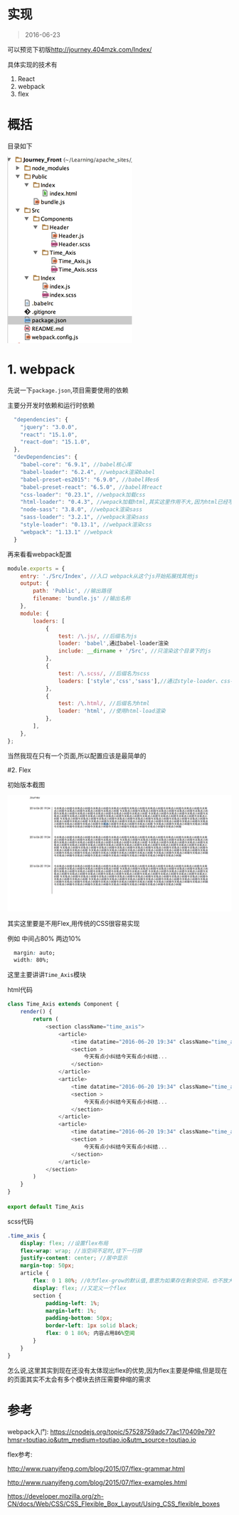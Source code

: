 # 实现

> 2016-06-23

可以预览下初版<http://journey.404mzk.com/Index/> 

具体实现的技术有

1. React
2. webpack
3. flex

# 概括

目录如下

![目录](QQ20160623-0.png)

# 1. webpack

先说一下`package.json`,项目需要使用的依赖

主要分开发时依赖和运行时依赖

```javascript
  "dependencies": {
    "jquery": "3.0.0",
    "react": "15.1.0",
    "react-dom": "15.1.0",
  },
  "devDependencies": {
    "babel-core": "6.9.1", //babel核心库
    "babel-loader": "6.2.4", //webpack渲染babel
    "babel-preset-es2015": "6.9.0", //babel转es6
    "babel-preset-react": "6.5.0", //babel转react
    "css-loader": "0.23.1", //webpack加载css
    "html-loader": "0.4.3", //wepack加载html,其实这里作用不大,因为html已经写在react里了
    "node-sass": "3.8.0", //webpack渲染sass
    "sass-loader": "3.2.1", //webpack渲染sass
    "style-loader": "0.13.1", //webpack渲染css
    "webpack": "1.13.1" //webpack
  }
```

再来看看webpack配置

```javascript
module.exports = {
	entry: './Src/Index', //入口 webpack从这个js开始拓展找其他js
	output: {
		path: 'Public', //输出路径
		filename: 'bundle.js' //输出名称
	},
	module: {
		loaders: [
            {
                test: /\.js/, //后缀名为js
                loader: 'babel',通过babel-loader渲染
                include: __dirname + '/Src', //只渲染这个目录下的js
            },
            {
                test: /\.scss/, //后缀名为scss
                loaders: ['style','css','sass'],//通过style-loader、css-loader、sass-loader渲染
            },
            {
                test: /\.html/, //后缀名为html
                loader: 'html', //使用html-load渲染
            },
		],
	},
};
```

当然我现在只有一个页面,所以配置应该是最简单的

#2. Flex

初始版本截图

![截图](QQ20160623-1.png)

其实这里要是不用Flex,用传统的CSS很容易实现

例如 中间占80% 两边10%

```css
  margin: auto;
  width: 80%;
```

这里主要讲讲`Time_Axis`模块

html代码

```javascript
class Time_Axis extends Component {
    render() {
        return (
            <section className="time_axis">
                <article>
                    <time datatime="2016-06-20 19:34" className="time_axis_item_time">2016-06-20 19:34</time>
                    <section >
                        今天有点小纠结今天有点小纠结...
                    </section>
                </article>
                <article>
                    <time datatime="2016-06-20 19:34" className="time_axis_item_time">2016-06-20 19:34</time>
                    <section >
                        今天有点小纠结今天有点小纠结...
                    </section>
                </article>
                <article>
                    <time datatime="2016-06-20 19:34" className="time_axis_item_time">2016-06-20 19:34</time>
                    <section >
                        今天有点小纠结今天有点小纠结...
                    </section>
                </article>
            </section>
        )
    }
}

export default Time_Axis
```

scss代码

```scss
.time_axis {
    display: flex; //设置flex布局
    flex-wrap: wrap; //当空间不足时,往下一行排
    justify-content: center; //居中显示
    margin-top: 50px; 
    article {
        flex: 0 1 80%; //0为flex-grow的默认值,意思为如果存在剩余空间，也不放大, 1为flex-shrink的默认值,意思为如果空间不足,该项目缩小,80% 表示占父元素主轴的80%空间
        display: flex; //又定义一个flex
        section {
            padding-left: 1%;
            margin-left: 1%;
            padding-bottom: 50px;
            border-left: 1px solid black;
            flex: 0 1 86%; 内容占用86%空间
        }
    }
}
```

怎么说,这里其实到现在还没有太体现出flex的优势,因为flex主要是伸缩,但是现在的页面其实不太会有多个模块去挤压需要伸缩的需求


# 参考

webpack入门: <https://cnodejs.org/topic/57528759adc77ac170409e79?hmsr=toutiao.io&utm_medium=toutiao.io&utm_source=toutiao.io>

flex参考:

<http://www.ruanyifeng.com/blog/2015/07/flex-grammar.html>

<http://www.ruanyifeng.com/blog/2015/07/flex-examples.html>

<https://developer.mozilla.org/zh-CN/docs/Web/CSS/CSS_Flexible_Box_Layout/Using_CSS_flexible_boxes>